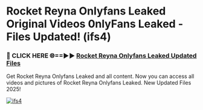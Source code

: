 # Rocket Reyna Onlyfans Leaked Original Videos 0nlyFans Leaked - Files Updated! (ifs4)

<h3>🔴 CLICK HERE 🌐==►► <a href="https://tinyurl.com/2wckxsce" rel="nofollow">Rocket Reyna Onlyfans Leaked Updated Files</a></h3>

Get Rocket Reyna Onlyfans Leaked and all content. Now you can access all videos and pictures of Rocket Reyna Onlyfans Leaked. New Updated Files 2025!

[![ifs4](https://i.imgur.com/AFduVYN.gif)](https://tinyurl.com/2wckxsce)
